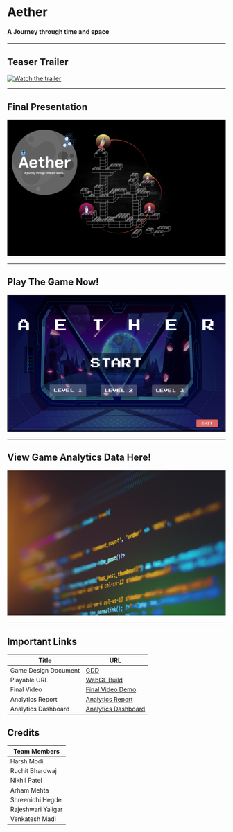 # Aether

#### A Journey through time and space

---

## Teaser Trailer

[![Watch the trailer](https://img.youtube.com/vi/tBkqc7SCS0g/0.jpg)](https://www.youtube.com/watch?v=tBkqc7SCS0g)

---

## Final Presentation

[![Watch the final presentation](https://raw.githubusercontent.com/ruch0401/resources/main/csci-526-images/presentation-cover.png)](https://prezi.com/view/prULOgnDureV0FLev6t8/)

---

## Play The Game Now!

[![Play the game now](https://raw.githubusercontent.com/ruch0401/resources/main/csci-526-images/gameplay-cover.png)](https://aether-official.netlify.app/)

---

## View Game Analytics Data Here!

[![View game analytics](https://raw.githubusercontent.com/ruch0401/resources/main/csci-526-images/analytics-cover.png)](https://aether-analytics.netlify.app/)

---

## Important Links

| Title                | URL                                                                                                     |
| -------------------- | ------------------------------------------------------------------------------------------------------- |
| Game Design Document | [GDD](https://docs.google.com/document/d/1wB56yjw9R_AxoA5LrVRk3oKGFXYquV6rQ3EZCfRp4go/edit?usp=sharing) |
| Playable URL         | [WebGL Build](https://aether-official.netlify.app/)                                                     |
| Final Video          | [Final Video Demo](https://www.youtube.com/watch?v=tBkqc7SCS0g)                                         |
| Analytics Report     | [Analytics Report](https://aether-analytics.netlify.app/readme.pdf)                                     |
| Analytics Dashboard  | [Analytics Dashboard](https://aether-analytics.netlify.app)                                                |

## Credits

| Team Members       |
| ------------------ |
| Harsh Modi         |
| Ruchit Bhardwaj    |
| Nikhil Patel       |
| Arham Mehta        |
| Shreenidhi Hegde   |
| Rajeshwari Yaligar |
| Venkatesh Madi     |
